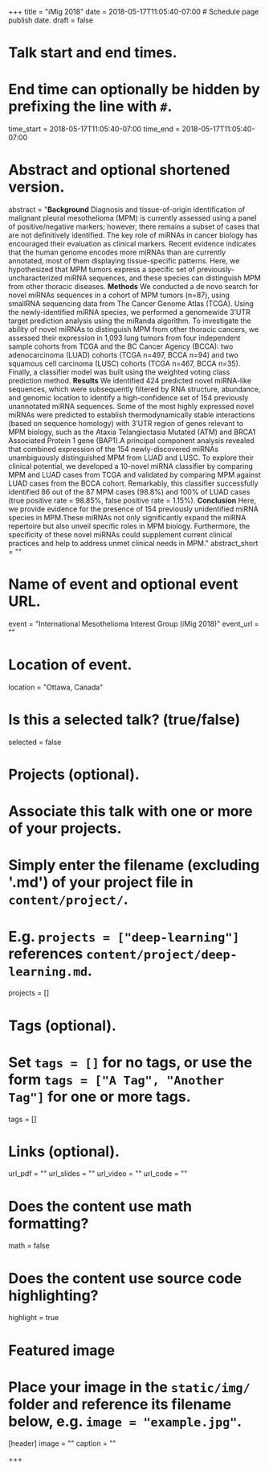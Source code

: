 +++
title = "iMig 2018"
date = 2018-05-17T11:05:40-07:00  # Schedule page publish date.
draft = false

# Talk start and end times.
#   End time can optionally be hidden by prefixing the line with `#`.
time_start = 2018-05-17T11:05:40-07:00
time_end = 2018-05-17T11:05:40-07:00

# Abstract and optional shortened version.
abstract = "**Background** Diagnosis and tissue-of-origin identification of malignant pleural mesothelioma (MPM) is currently assessed using a panel of positive/negative markers; however, there remains a subset of cases that are not definitively identified.
The key role of miRNAs in cancer biology has encouraged their evaluation as clinical markers. Recent evidence indicates that the human genome encodes more miRNAs than are currently annotated, most of them displaying tissue-specific patterns. Here, we hypothesized that MPM tumors express a specific set of previously-uncharacterized miRNA sequences, and these species can distinguish MPM from other thoracic diseases. **Methods** We conducted a de novo search for novel miRNAs sequences in a cohort of MPM tumors (n=87), using smallRNA sequencing data from The Cancer Genome Atlas (TCGA). Using the newly-identified miRNA species, we performed a genomewide 3’UTR target prediction analysis using the miRanda algorithm. To investigate the ability of novel miRNAs to distinguish MPM from other thoracic cancers, we assessed their expression in 1,093 lung tumors from four independent sample cohorts from TCGA and the BC Cancer Agency (BCCA): two adenocarcinoma (LUAD) cohorts (TCGA n=497, BCCA n=94) and two squamous cell carcinoma (LUSC) cohorts (TCGA n=467, BCCA n=35). Finally, a classifier model was built using the weighted voting class prediction method. **Results** We identified 424 predicted novel miRNA-like sequences, which were subsequently filtered by RNA structure, abundance, and genomic location to identify a high-confidence set of 154 previously unannotated miRNA sequences. Some of the most highly expressed novel miRNAs were predicted to establish thermodynamically stable interactions (based on sequence homology) with 3’UTR region of genes relevant to MPM biology, such as the Ataxia Telangiectasia Mutated (ATM) and BRCA1 Associated Protein 1 gene (BAP1).A principal component analysis revealed that combined expression of the 154 newly-discovered miRNAs unambiguously distinguished MPM from LUAD and LUSC. To explore their clinical potential, we developed a 10-novel miRNA classifier by comparing MPM and LUAD cases from TCGA and validated by comparing MPM against LUAD cases from the BCCA cohort. Remarkably, this classifier successfully identified 86 out of the 87 MPM cases (98.8%) and 100% of LUAD cases (true positive rate = 98.85%, false positive rate = 1.15%). **Conclusion** Here, we provide evidence for the presence of 154 previously unidentified miRNA species in MPM.These miRNAs not only significantly expand the miRNA repertoire but also unveil specific roles in MPM biology. Furthermore, the specificity of these novel miRNAs could supplement current clinical practices and help to address unmet clinical needs in MPM."
abstract_short = ""

# Name of event and optional event URL.
event = "International Mesothelioma Interest Group (iMig 2018)"
event_url = ""

# Location of event.
location = "Ottawa, Canada"

# Is this a selected talk? (true/false)
selected = false

# Projects (optional).
#   Associate this talk with one or more of your projects.
#   Simply enter the filename (excluding '.md') of your project file in `content/project/`.
#   E.g. `projects = ["deep-learning"]` references `content/project/deep-learning.md`.
projects = []

# Tags (optional).
#   Set `tags = []` for no tags, or use the form `tags = ["A Tag", "Another Tag"]` for one or more tags.
tags = []

# Links (optional).
url_pdf = ""
url_slides = ""
url_video = ""
url_code = ""

# Does the content use math formatting?
math = false

# Does the content use source code highlighting?
highlight = true

# Featured image
# Place your image in the `static/img/` folder and reference its filename below, e.g. `image = "example.jpg"`.
[header]
image = ""
caption = ""

+++
